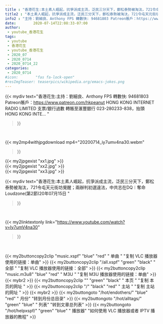 ```yaml
---
title : "香港花生:本土素人崛起，抗爭派成主流，泛民三分天下，鄭松泰勢被淘汰，721令屯天元街坊覺醒；兩辦判初選違法，中共志在DQ︱奪命Loudzone(第2節)20年07月15日 "
title2 : "本土素人崛起，抗爭派成主流，泛民三分天下，鄭松泰勢被淘汰，721令屯天元街坊覺醒；兩辦判初選違法，中共志在DQ︱奪命Loudzone(第2節)20年07月15日 "
info2 : "主持：劉細良、Anthony FPS 轉數快: 94681803 Patreon賬戶：https://www.patreon.com/hkpeanut HONG KONG INTERNET RADIO LIMITED 支票/銀行過數 轉賬至滙豐銀行 023-280233-838，抬頭 HONG KONG INTE... "
date:        2020-07-14T22:08:33-07:00
author:
 - youtube_香港花生
tags:
 - youtube
 - 香港花生
 - youtube_香港花生
 - 2020_07
 - 2020_0714
 - 2020_0714_22
categories:
 - 2020_0714
#icon:        "fas fa-lock-open"
#resImgTeaser: teaserpics/wikipedia.org/emacs-jokes.png
---
```


{{< mydiv text="香港花生:主持：劉細良、Anthony FPS 轉數快: 94681803 Patreon賬戶：https://www.patreon.com/hkpeanut HONG KONG INTERNET RADIO LIMITED 支票/銀行過數 轉賬至滙豐銀行 023-280233-838，抬頭 HONG KONG INTE... "
>}}
<br>


{{< my2mp4withjpgdownload mp4="20200714_iy7umv4na30.webm"
>}}

{{< my2jpgexist "xx1.jpg" >}}<br>
{{< my2jpgexist "xx2.jpg" >}}<br>
{{< my2jpgexist "xx3.jpg" >}}<br>



{{< mydiv text="香港花生:本土素人崛起，抗爭派成主流，泛民三分天下，鄭松泰勢被淘汰，721令屯天元街坊覺醒；兩辦判初選違法，中共志在DQ︱奪命Loudzone(第2節)20年07月15日 "
>}}
<br>

{{< my2linktextonly link="https://www.youtube.com/watch?v=Iy7umV4na30"
>}}


<br>

{{< my2buttoncopy2clip "music.xspf"        "blue"   "red"    " 单曲 "  "复制 VLC 播放器使用的链接：单曲" >}} {{< my2buttoncopy2clip "/all.xspf"         "green"  "black"  " 全部 "  "复制 VLC 播放器使用的链接：全部" >}} {{< my2buttoncopy2clip "music.m3u8"        "blue"   "red"    " M3U  "    "复制 M3U 播放器使用的链接：单曲" >}} {{< mybr2 >}} {{< my2buttoncopy2clip ""                  "green"  "black"  " 本页 "    "复制 本页的网址 " >}} {{< my2buttoncopy2clip "/"                 "black"  "red"    " 主站 "    "复制 主站的网址 " >}} {{< mybr2 >}} {{< my2buttongoto      "/hot/endothers/"   "blue"   "red"    " 月份"   "转到月份总目录" >}} {{< my2buttongoto      "/hot/alltags/"     "green"  "blue"   " 列表"   "转到文章总列表" >}} {{< my2buttongoto      "/hot/helpxspf/"    "green"  "blue"   " 播放器" "如何使用 VLC 播放器或者 IPTV 播放器的教程" >}} 
